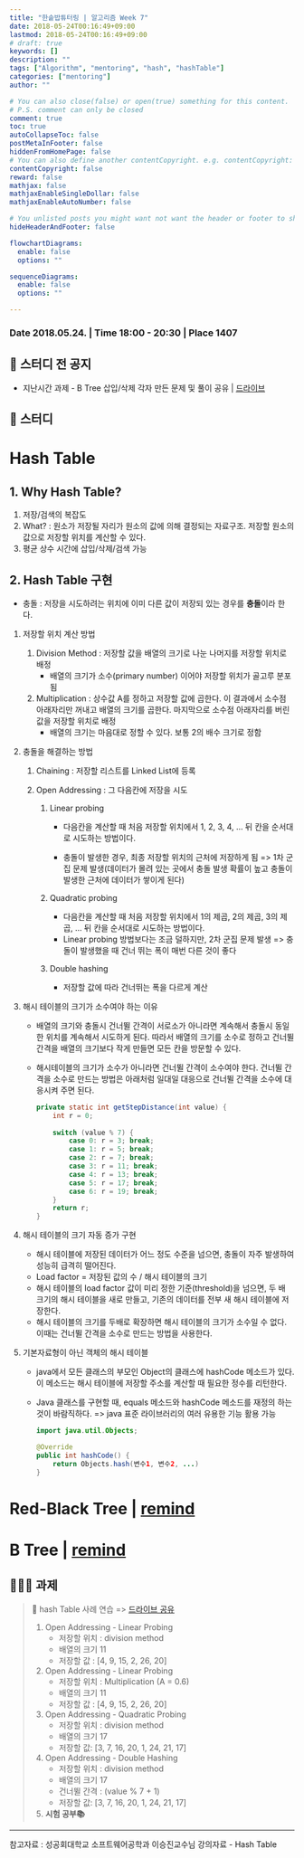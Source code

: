 ```yaml
---
title: "한솥밥튜터링 | 알고리즘 Week 7"
date: 2018-05-24T00:16:49+09:00
lastmod: 2018-05-24T00:16:49+09:00
# draft: true
keywords: []
description: ""
tags: ["Algorithm", "mentoring", "hash", "hashTable"]
categories: ["mentoring"]
author: ""

# You can also close(false) or open(true) something for this content.
# P.S. comment can only be closed
comment: true
toc: true
autoCollapseToc: false
postMetaInFooter: false
hiddenFromHomePage: false
# You can also define another contentCopyright. e.g. contentCopyright: "This is another copyright."
contentCopyright: false
reward: false
mathjax: false
mathjaxEnableSingleDollar: false
mathjaxEnableAutoNumber: false

# You unlisted posts you might want not want the header or footer to show
hideHeaderAndFooter: false

flowchartDiagrams:
  enable: false
  options: ""

sequenceDiagrams: 
  enable: false
  options: ""

---
```


<!--more-->

### Date 2018.05.24. | Time 18:00 - 20:30 | Place 1407

## 🏫 스터디 전 공지

- 지난시간 과제 - B Tree 삽입/삭제 각자 만든 문제 및 풀이 공유 | [드라이브](https://drive.google.com/drive/folders/1BLVcXCUVuzPN-hzWrGVYUg-nU6OsoeLP?usp=sharing)

  


## 📖 스터디

# Hash Table

## 1. Why Hash Table?

1. 저장/검색의 복잡도
2. What? : 원소가 저장될 자리가 원소의 값에 의해 결정되는 자료구조. 저장할 원소의 값으로 저장할 위치를 계산할 수 있다.
3. 평균 상수 시간에 삽입/삭제/검색 가능

## 2. Hash Table 구현

- 충돌 : 저장을 시도하려는 위치에 이미 다른 값이 저장되 있는 경우를 **충돌**이라 한다.

1. 저장할 위치 계산 방법

   1. Division Method : 저장할 값을 배열의 크기로 나눈 나머지를 저장할 위치로 배정
      - 배열의 크기가 소수(primary number) 이어야 저장할 위치가 골고루 분포됨
   2. Multiplication : 상수값 A를 정하고 저장할 값에 곱한다. 이 결과에서 소수점 아래자리만 꺼내고 배열의 크기를 곱한다. 마지막으로 소수점 아래자리를 버린값을 저장할 위치로 배정
      - 배열의 크기는 마음대로 정할 수 있다. 보통 2의 배수 크기로 정함

2. 충돌을 해결하는 방법

   1. Chaining : 저장할 리스트를 Linked List에 등록

   2. Open Addressing : 그 다음칸에 저장을 시도

      1. Linear probing 

         - 다음칸을 계산할 때 처음 저장할 위치에서 1, 2, 3, 4, … 뒤 칸을 순서대로 시도하는 방법이다.

         - 충돌이 발생한 경우, 최종 저장할 위치의 근처에 저장하게 됨 => 1차 군집 문제 발생(데이터가 몰려 있는 곳에서 충돌 발생 확률이 높고 충돌이 발생한 근처에 데이터가 쌓이게 된다)

      2. Quadratic probing

         - 다음칸을 계산할 때 처음 저장할 위치에서 1의 제곱, 2의 제곱, 3의 제곱, ... 뒤 칸을 순서대로 시도하는 방법이다.
         - Linear probing 방법보다는 조금 덜하지만, 2차 군집 문제 발생 => 충돌이 발생했을 때 건너 뛰는 폭이 매번 다른 것이 좋다 

      3. Double hashing

         - 저장할 값에 따라 건너뛰는 폭을 다르게 계산

3. 해시 테이블의 크기가 소수여야 하는 이유

   - 배열의 크기와 충돌시 건너뛸 간격이 서로소가 아니라면 계속해서 충돌시 동일한 위치를 계속해서 시도하게 된다. 따라서 배열의 크기를 소수로 정하고 건너뛸 간격을 배열의 크기보다 작게 만들면 모든 칸을 방문할 수 있다.

   - 해시테이블의 크기가 소수가 아니라면 건너뛸 간격이 소수여야 한다. 건너뛸 간격을 소수로 만드는 방법은 아래처럼 일대일 대응으로 건너뛸 간격을 소수에 대응시켜 주면 된다.

     ```java
     private static int getStepDistance(int value) {
         int r = 0;
         
         switch (value % 7) {
             case 0: r = 3; break;
             case 1: r = 5; break;
             case 2: r = 7; break;
             case 3: r = 11; break;
             case 4: r = 13; break;
             case 5: r = 17; break;
             case 6: r = 19; break;
         }
         return r;
     }
     ```

   

4. 해시 테이블의 크기 자동 증가 구현

   - 해시 테이블에 저장된 데이터가 어느 정도 수준을 넘으면, 충돌이 자주 발생하여 성능히 급격히 떨어진다.
   - Load factor = 저장된 값의 수 / 해시 테이블의 크기
   - 해시 테이블의 load factor 값이 미리 정한 기준(threshold)을 넘으면, 두 배 크기의 해시 테이블을 새로 만들고, 기존의 데이터를 전부 새 해시 테이블에 저장한다.
   - 해시 테이블의 크기를 두배로 확장하면 해시 테이블의 크기가 소수일 수 없다. 이때는 건너뛸 간격을 소수로 만드는 방법을 사용한다.

5. 기본자료형이 아닌 객체의 해시 테이블

   - java에서 모든 클래스의 부모인 Object의 클래스에 hashCode 메소드가 있다. 이 메소드는 해시 테이블에 저장할 주소를 계산할 때 필요한 정수를 리턴한다.

   - Java 클래스를 구현할 때, equals 메소드와 hashCode 메소드를 재정의 하는 것이 바람직하다. => java 표준 라이브러리의 여러 유용한 기능 활용 가능

     ```java
     import java.util.Objects;
     
     @Override
     public int hashCode() {
         return Objects.hash(변수1, 변수2, ...)
     }
     ```

     

# Red-Black Tree | [remind](http://blog.inhyuck.io/post/mentoring/mentoring_week_5/)

# B Tree | [remind](http://blog.inhyuck.io/post/mentoring/mentoring_week_6/)

## 👩🏼‍💻 과제

> 🐥 hash Table 사례 연습 => [드라이브 공유](https://drive.google.com/drive/folders/1Uim1ykanC5_U3iuRji1NhzASux6VR9dp?usp=sharing)
>
> 1. Open Addressing - Linear Probing
>    - 저장할 위치 : division method
>    - 배열의 크기 11
>    - 저장할 값 : [4, 9, 15, 2, 26, 20]
> 2. Open Addressing - Linear Probing
>    - 저장할 위치 : Multiplication (A = 0.6)
>    - 배열의 크기 11
>    - 저장할 값 : [4, 9, 15, 2, 26, 20]
> 3. Open Addressing - Quadratic Probing
>    - 저장할 위치 : division method
>    - 배열의 크기 17
>    - 저장할 값: [3, 7, 16, 20, 1, 24, 21, 17]
> 4. Open Addressing  - Double Hashing
>    - 저장할 위치 : division method
>    - 배열의 크기 17
>    - 건너뛸 간격 : (value % 7 + 1)
>    - 저장할 값: [3, 7, 16, 20, 1, 24, 21, 17]
> 5. **시험 공부📚**



---

참고자료 : 성공회대학교 소프트웨어공학과 이승진교수님 강의자료 - Hash Table